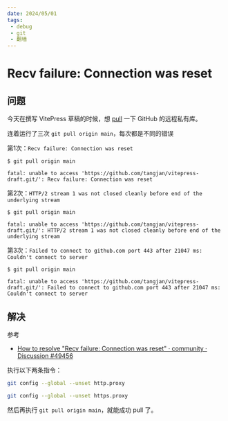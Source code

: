 ```yaml
---
date: 2024/05/01
tags: 
 - debug
 - git
 - 翻墙
---
```


# Recv failure: Connection was reset

## 问题

今天在撰写 VitePress 草稿的时候，想 [pull](https://git-scm.com/docs/git-pull) 一下 GitHub 的远程私有库。

连着运行了三次 `git pull origin main`，每次都是不同的错误

第1次：`Recv failure: Connection was reset`

```
$ git pull origin main

fatal: unable to access 'https://github.com/tangjan/vitepress-draft.git/': Recv failure: Connection was reset
```

第2次：`HTTP/2 stream 1 was not closed cleanly before end of the underlying stream`

```
$ git pull origin main

fatal: unable to access 'https://github.com/tangjan/vitepress-draft.git/': HTTP/2 stream 1 was not closed cleanly before end of the underlying stream
```

第3次：`Failed to connect to github.com port 443 after 21047 ms: Couldn't connect to server`

```
$ git pull origin main

fatal: unable to access 'https://github.com/tangjan/vitepress-draft.git/': Failed to connect to github.com port 443 after 21047 ms: Couldn't connect to server
```

## 解决

参考

- [How to resolve "Recv failure: Connection was reset" · community · Discussion #49456](https://github.com/orgs/community/discussions/49456#discussioncomment-5550697)

执行以下两条指令：

```bash
git config --global --unset http.proxy
```

```bash
git config --global --unset https.proxy
```

然后再执行 `git pull origin main`，就能成功 pull 了。
